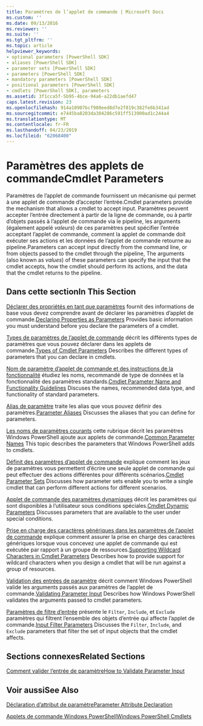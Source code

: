 ```yaml
---
title: Paramètres de l’applet de commande | Microsoft Docs
ms.custom: ''
ms.date: 09/13/2016
ms.reviewer: ''
ms.suite: ''
ms.tgt_pltfrm: ''
ms.topic: article
helpviewer_keywords:
- optional parameters [PowerShell SDK]
- aliases [PowerShell SDK]
- parameter sets [PowerShell SDK]
- parameters [PowerShell SDK]
- mandatory parameters [PowerShell SDK]
- positional parameters [PowerShell SDK]
- cmdlets [PowerShell SDK], parameters
ms.assetid: 3f1cca5f-5b95-4bce-94a6-a22db1aefd47
caps.latest.revision: 23
ms.openlocfilehash: 914a10907bcf980eed8d7e2f819c382fe6b341ad
ms.sourcegitcommit: e7445ba8203da304286c591ff513900ad1c244a4
ms.translationtype: MT
ms.contentlocale: fr-FR
ms.lasthandoff: 04/23/2019
ms.locfileid: "62068400"
---
```

# <a name="cmdlet-parameters"></a><span data-ttu-id="7870a-102">Paramètres des applets de commande</span><span class="sxs-lookup"><span data-stu-id="7870a-102">Cmdlet Parameters</span></span>

<span data-ttu-id="7870a-103">Paramètres de l’applet de commande fournissent un mécanisme qui permet à une applet de commande d’accepter l’entrée.</span><span class="sxs-lookup"><span data-stu-id="7870a-103">Cmdlet parameters provide the mechanism that allows a cmdlet to accept input.</span></span> <span data-ttu-id="7870a-104">Paramètres peuvent accepter l’entrée directement à partir de la ligne de commande, ou à partir d’objets passés à l’applet de commande via le pipeline, les arguments (également appelé *valeurs*) de ces paramètres peut spécifier l’entrée acceptant l’applet de commande, comment la applet de commande doit exécuter ses actions et les données de l’applet de commande retourne au pipeline.</span><span class="sxs-lookup"><span data-stu-id="7870a-104">Parameters can accept input directly from the command line, or from objects passed to the cmdlet through the pipeline, The arguments (also known as *values*) of these parameters can specify the input that the cmdlet accepts, how the cmdlet should perform its actions, and the data that the cmdlet returns to the pipeline.</span></span>

## <a name="in-this-section"></a><span data-ttu-id="7870a-105">Dans cette section</span><span class="sxs-lookup"><span data-stu-id="7870a-105">In This Section</span></span>

<span data-ttu-id="7870a-106">[Déclarer des propriétés en tant que paramètres](./declaring-properties-as-parameters.md) fournit des informations de base vous devez comprendre avant de déclarer les paramètres d’applet de commande.</span><span class="sxs-lookup"><span data-stu-id="7870a-106">[Declaring Properties as Parameters](./declaring-properties-as-parameters.md) Provides basic information you must understand before you declare the parameters of a cmdlet.</span></span>

<span data-ttu-id="7870a-107">[Types de paramètres de l’applet de commande](./types-of-cmdlet-parameters.md) décrit les différents types de paramètres que vous pouvez déclarer dans les applets de commande.</span><span class="sxs-lookup"><span data-stu-id="7870a-107">[Types of Cmdlet Parameters](./types-of-cmdlet-parameters.md) Describes the different types of parameters that you can declare in cmdlets.</span></span>

<span data-ttu-id="7870a-108">[Nom de paramètre d’applet de commande et des instructions de la fonctionnalité](./standard-cmdlet-parameter-names-and-types.md) étudiez les noms, recommandé de type de données et la fonctionnalité des paramètres standards.</span><span class="sxs-lookup"><span data-stu-id="7870a-108">[Cmdlet Parameter Name and Functionality Guidelines](./standard-cmdlet-parameter-names-and-types.md) Discuses the names, recommended data type, and functionality of standard parameters.</span></span>

<span data-ttu-id="7870a-109">[Alias de paramètre](./parameter-aliases.md) traite les alias que vous pouvez définir des paramètres.</span><span class="sxs-lookup"><span data-stu-id="7870a-109">[Parameter Aliases](./parameter-aliases.md) Discusses the aliases that you can define for parameters.</span></span>

<span data-ttu-id="7870a-110">[Les noms de paramètres courants](./common-parameter-names.md) cette rubrique décrit les paramètres Windows PowerShell ajoute aux applets de commande.</span><span class="sxs-lookup"><span data-stu-id="7870a-110">[Common Parameter Names](./common-parameter-names.md) This topic describes the parameters that Windows PowerShell adds to cmdlets.</span></span>

<span data-ttu-id="7870a-111">[Définit des paramètres d’applet de commande](./cmdlet-parameter-sets.md) explique comment les jeux de paramètres vous permettent d’écrire une seule applet de commande qui peut effectuer des actions différentes pour différents scénarios.</span><span class="sxs-lookup"><span data-stu-id="7870a-111">[Cmdlet Parameter Sets](./cmdlet-parameter-sets.md) Discusses how parameter sets enable you to write a single cmdlet that can perform different actions for different scenarios.</span></span>

<span data-ttu-id="7870a-112">[Applet de commande des paramètres dynamiques](./cmdlet-dynamic-parameters.md) décrit les paramètres qui sont disponibles à l’utilisateur sous conditions spéciales.</span><span class="sxs-lookup"><span data-stu-id="7870a-112">[Cmdlet Dynamic Parameters](./cmdlet-dynamic-parameters.md) Discusses parameters that are available to the user under special conditions.</span></span>

<span data-ttu-id="7870a-113">[Prise en charge des caractères génériques dans les paramètres de l’applet de commande](./supporting-wildcard-characters-in-cmdlet-parameters.md) explique comment assurer la prise en charge des caractères génériques lorsque vous concevez une applet de commande qui est exécutée par rapport à un groupe de ressources.</span><span class="sxs-lookup"><span data-stu-id="7870a-113">[Supporting Wildcard Characters in Cmdlet Parameters](./supporting-wildcard-characters-in-cmdlet-parameters.md) Describes how to provide support for wildcard characters when you design a cmdlet that will be run against a group of resources.</span></span>

<span data-ttu-id="7870a-114">[Validation des entrées de paramètre](./validating-parameter-input.md) décrit comment Windows PowerShell valide les arguments passés aux paramètres de l’applet de commande.</span><span class="sxs-lookup"><span data-stu-id="7870a-114">[Validating Parameter Input](./validating-parameter-input.md) Describes how Windows PowerShell validates the arguments passed to cmdlet parameters.</span></span>

<span data-ttu-id="7870a-115">[Paramètres de filtre d’entrée](./input-filter-parameters.md) présente le `Filter`, `Include`, et `Exclude` paramètres qui filtrent l’ensemble des objets d’entrée qui affecte l’applet de commande.</span><span class="sxs-lookup"><span data-stu-id="7870a-115">[Input Filter Parameters](./input-filter-parameters.md) Discusses the `Filter`, `Include`, and `Exclude` parameters that filter the set of input objects that the cmdlet affects.</span></span>

## <a name="related-sections"></a><span data-ttu-id="7870a-116">Sections connexes</span><span class="sxs-lookup"><span data-stu-id="7870a-116">Related Sections</span></span>

[<span data-ttu-id="7870a-117">Comment valider l’entrée de paramètre</span><span class="sxs-lookup"><span data-stu-id="7870a-117">How to Validate Parameter Input</span></span>](./how-to-validate-parameter-input.md)

## <a name="see-also"></a><span data-ttu-id="7870a-118">Voir aussi</span><span class="sxs-lookup"><span data-stu-id="7870a-118">See Also</span></span>

[<span data-ttu-id="7870a-119">Déclaration d’attribut de paramètre</span><span class="sxs-lookup"><span data-stu-id="7870a-119">Parameter Attribute Declaration</span></span>](./parameter-attribute-declaration.md)

[<span data-ttu-id="7870a-120">Applets de commande Windows PowerShell</span><span class="sxs-lookup"><span data-stu-id="7870a-120">Windows PowerShell Cmdlets</span></span>](./cmdlet-overview.md)
